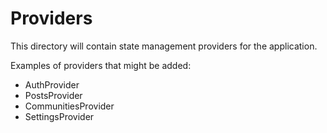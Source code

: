 # Providers

This directory will contain state management providers for the application.

Examples of providers that might be added:
- AuthProvider
- PostsProvider
- CommunitiesProvider
- SettingsProvider
